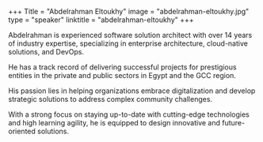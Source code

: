 +++
Title = "Abdelrahman Eltoukhy" 
image = "abdelrahman-eltoukhy.jpg" 
type = "speaker" 
linktitle = "abdelrahman-eltoukhy" 
+++

Abdelrahman is experienced software solution architect with over 14 years of industry expertise, specializing in enterprise architecture, cloud-native solutions, and DevOps. 

He has a track record of delivering successful projects for prestigious entities in the private and public sectors in Egypt and the GCC region. 

His passion lies in helping organizations embrace digitalization and develop strategic solutions to address complex community challenges. 

With a strong focus on staying up-to-date with cutting-edge technologies and high learning agility, he is equipped to design innovative and future-oriented solutions.
